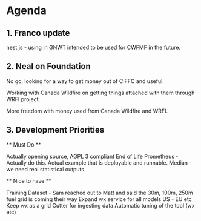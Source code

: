 # Agenda

## 1. Franco update

nest.js - using in GNWT intended to be used for CWFMF in the future.

## 2. Neal on Foundation

No go, looking for a way to get money out of CIFFC and useful. 

Working with Canada Wildfire on getting things attached with them through WRFI project.

More freedom with money used from Canada Wildfire and WRFI. 

## 3. Development Priorities

** Must Do **

Actually opening source, AGPL 3 compliant
End of Life Prometheus - Actually do this.
Actual example that is deployable and runnable.
Median - we need real statistical outputs

** Nice to have **

Training
Dataset - Sam reached out to Matt and said the 30m, 100m, 250m fuel grid is coming their way
Expand wx service for all models US - EU etc
Keep wx as a grid
Cutter for ingesting data
Automatic tuning of the tool (wx etc)